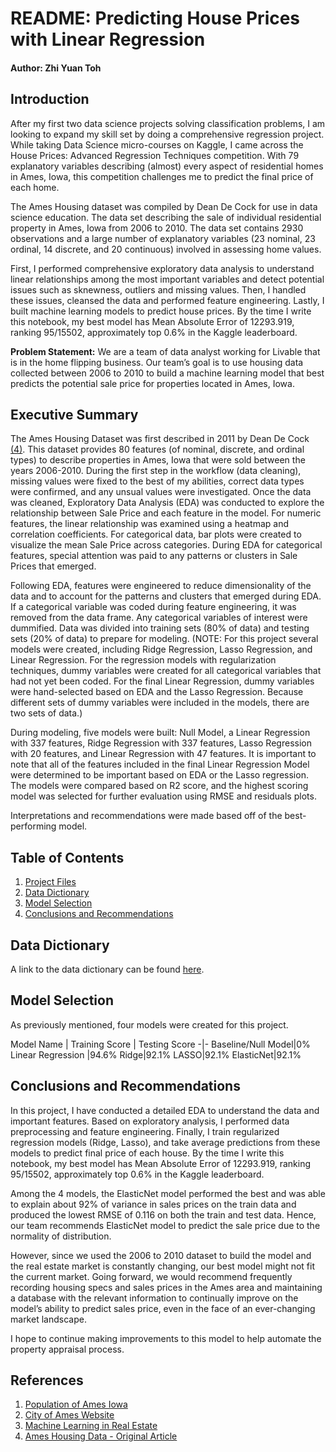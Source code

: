 # README: Predicting House Prices with Linear Regression
#### Author: Zhi Yuan Toh

## Introduction
After my first two data science projects solving classification problems, I am looking to expand my skill set by doing a comprehensive regression project. While taking Data Science micro-courses on Kaggle, I came across the House Prices: Advanced Regression Techniques competition. With 79 explanatory variables describing (almost) every aspect of residential homes in Ames, Iowa, this competition challenges me to predict the final price of each home.

The Ames Housing dataset was compiled by Dean De Cock for use in data science education. The data set describing the sale of individual residential property in Ames, Iowa from 2006 to 2010. The data set contains 2930 observations and a large number of explanatory variables (23 nominal, 23 ordinal, 14 discrete, and 20 continuous) involved in assessing home values.

First, I performed comprehensive exploratory data analysis to understand linear relationships among the most important variables and detect potential issues such as sknewness, outliers and missing values. Then, I handled these issues, cleansed the data and performed feature engineering. Lastly, I built machine learning models to predict house prices. By the time I write this notebook, my best model has Mean Absolute Error of 12293.919, ranking 95/15502, approximately top 0.6% in the Kaggle leaderboard.

**Problem Statement:** We are a team of data analyst working for Livable that is in the home flipping business. Our team’s goal is to use housing data collected between 2006 to 2010 to build a machine learning model that best predicts the potential sale price for properties located in Ames, Iowa.

## Executive Summary
The Ames Housing Dataset was first described in 2011 by Dean De Cock [(4)](http://jse.amstat.org/v19n3/decock.pdf). This dataset provides 80 features (of nominal, discrete, and ordinal types) to describe properties in Ames, Iowa that were sold between the years 2006-2010. During the first step in the workflow (data cleaning), missing values were fixed to the best of my abilities, correct data types were confirmed, and any unsual values were investigated. Once the data was cleaned, Exploratory Data Analysis (EDA) was conducted to explore the relationship between Sale Price and each feature in the model. For numeric features, the linear relationship was examined using a heatmap and correlation coefficients. For categorical data, bar plots were created to visualize the mean Sale Price across categories. During EDA for categorical features, special attention was paid to any patterns or clusters in Sale Prices that emerged. 

Following EDA, features were engineered to reduce dimensionality of the data and to account for the patterns and clusters that emerged during EDA. If a categorical variable was coded during feature engineering, it was removed from the data frame. Any categorical variables of interest were dummified. Data was divided into training sets (80% of data) and testing sets (20% of data) to prepare for modeling. (NOTE: For this project several models were created, including Ridge Regression, Lasso Regression, and Linear Regression. For the regression models with regularization techniques, dummy variables were created for all categorical variables that had not yet been coded. For the final Linear Regression, dummy variables were hand-selected based on EDA and the Lasso Regression. Because different sets of dummy variables were included in the models, there are two sets of data.)

During modeling, five models were built: Null Model, a Linear Regression with 337 features, Ridge Regression with 337 features, Lasso Regression with 20 features, and Linear Regression with 47 features. It is important to note that all of the features included in the final Linear Regression Model were determined to be important based on EDA or the Lasso regression. The models were compared based on R2 score, and the highest scoring model was selected for further evaluation using RMSE and residuals plots. 

Interpretations and recommendations were made based off of the best-performing model. 

## Table of Contents
1. [Project Files](#./datasets)
2. [Data Dictionary](#Data-Dictionary)
2. [Model Selection](#Model-Selection)
3. [Conclusions and Recommendations](#Conclusions-and-Recommendations)

## Data Dictionary
A link to the data dictionary can be found [here](https://www.kaggle.com/zhiyuantoh/dataset). 

## Model Selection
As previously mentioned, four models were created for this project. 

Model Name | Training Score | Testing Score
-|-
Baseline/Null Model|0%
Linear Regression |94.6%
Ridge|92.1%
LASSO|92.1%
ElasticNet|92.1%

## Conclusions and Recommendations

In this project, I have conducted a detailed EDA to understand the data and important features. Based on exploratory analysis, I performed data preprocessing and feature engineering. Finally, I train regularized regression models (Ridge, Lasso), and take average predictions from these models to predict final price of each house. By the time I write this notebook, my best model has Mean Absolute Error of 12293.919, ranking 95/15502, approximately top 0.6% in the Kaggle leaderboard.

Among the 4 models, the ElasticNet model performed the best and was able to explain about 92% of variance in sales prices on the train data and produced the lowest RMSE of 0.116 on both the train and test data. Hence, our team recommends ElasticNet model to predict the sale price due to the normality of distribution.

However, since we used the 2006 to 2010 dataset to build the model and the real estate market is constantly changing, our best model might not fit the current market. Going forward, we would recommend frequently recording housing specs and sales prices in the Ames area and maintaining a database with the relevant information to continually improve on the model’s ability to predict sales price, even in the face of an ever-changing market landscape.

I hope to continue making improvements to this model to help automate the property appraisal process.

## References
1. [Population of Ames Iowa](https://datausa.io/profile/geo/ames-ia/)
2. [City of Ames Website](https://www.cityofames.org/about-ames/about-ames)
3. [Machine Learning in Real Estate](https://unionstreetmedia.com/the-rise-of-machine-learning-in-real-estate/#:~:text=Personalized%20Marketing%20Automation%20%E2%80%93%20machine%20learning,neighborhood%20and%20property%20is%20best)
4. [Ames Housing Data - Original Article](http://jse.amstat.org/v19n3/decock.pdf)

